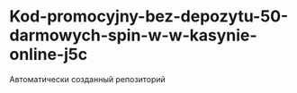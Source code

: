 # Kod-promocyjny-bez-depozytu-50-darmowych-spin-w-w-kasynie-online-j5c
Автоматически созданный репозиторий
